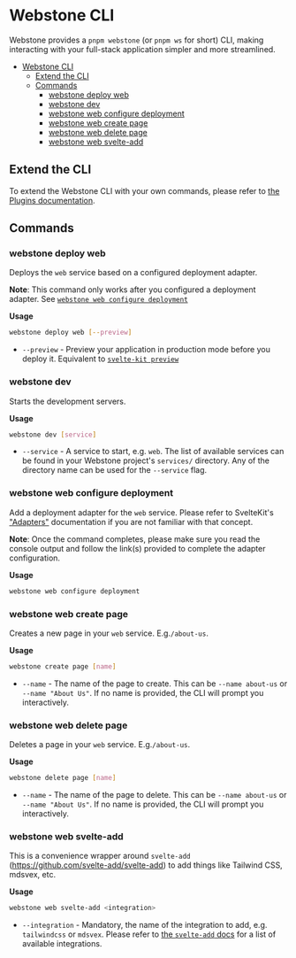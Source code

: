 # Webstone CLI

Webstone provides a `pnpm webstone` (or `pnpm ws` for short) CLI, making interacting with your full-stack application simpler and more streamlined.

- [Webstone CLI](#webstone-cli)
  - [Extend the CLI](#extend-the-cli)
  - [Commands](#commands)
    - [webstone deploy web](#webstone-deploy-web)
    - [webstone dev](#webstone-dev)
    - [webstone web configure deployment](#webstone-web-configure-deployment)
    - [webstone web create page](#webstone-web-create-page)
    - [webstone web delete page](#webstone-web-delete-page)
    - [webstone web svelte-add](#webstone-web-svelte-add)

## Extend the CLI

To extend the Webstone CLI with your own commands, please refer to [the Plugins documentation](./plugins.md).

## Commands

<!-- Command template
### webstone xyz

Describe the command

**Usage**

```bash
webstone xyz
```

* `--flag` - Describe the flag
-->

### webstone deploy web

Deploys the `web` service based on a configured deployment adapter.

**Note**: This command only works after you configured a deployment adapter. See [`webstone web configure deployment`](#webstone-web-configure-deployment)

**Usage**

```bash
webstone deploy web [--preview]
```

- `--preview` - Preview your application in production mode before you deploy it. Equivalent to [`svelte-kit preview`](https://kit.svelte.dev/docs#command-line-interface-svelte-kit-build)

### webstone dev

Starts the development servers.

**Usage**

```bash
webstone dev [service]
```

- `--service` - A service to start, e.g. `web`. The list of available services can be found in your Webstone project's `services/` directory. Any of the directory name can be used for the `--service` flag.

### webstone web configure deployment

Add a deployment adapter for the `web` service. Please refer to SvelteKit's ["Adapters"](https://kit.svelte.dev/docs#adapters) documentation if you are not familiar with that concept.

**Note**: Once the command completes, please make sure you read the console output and follow the link(s) provided to complete the adapter configuration.

**Usage**

```bash
webstone web configure deployment
```

### webstone web create page

Creates a new page in your `web` service. E.g.`/about-us`.

**Usage**

```bash
webstone create page [name]
```

- `--name` - The name of the page to create. This can be `--name about-us` or `--name "About Us"`. If no name is provided, the CLI will prompt you interactively.

### webstone web delete page

Deletes a page in your `web` service. E.g.`/about-us`.

**Usage**

```bash
webstone delete page [name]
```

- `--name` - The name of the page to delete. This can be `--name about-us` or `--name "About Us"`. If no name is provided, the CLI will prompt you interactively.

### webstone web svelte-add

This is a convenience wrapper around `svelte-add` (https://github.com/svelte-add/svelte-add) to add things like Tailwind CSS, mdsvex, etc.

**Usage**

```bash
webstone web svelte-add <integration>
```

- `--integration` - Mandatory, the name of the integration to add, e.g. `tailwindcss` or `mdsvex`. Please refer to [the `svelte-add` docs](https://github.com/svelte-add/svelte-add) for a list of available integrations.
